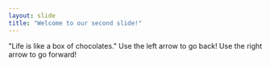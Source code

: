 ```yaml
---
layout: slide
title: "Welcome to our second slide!"
---
```

"Life is like a box of chocolates."
Use the left arrow to go back!
Use the right arrow to go forward!

